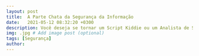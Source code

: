 ```yaml
---
layout: post
title:  A Parte Chata da Segurança da Informação
date:   2021-05-12 08:32:20 +0300
description: Você deseja se tornar um Script Kiddie ou um Analista de Segurança da Informação? # Add post description (optional)
img: .jpg # Add image post (optional)
tags: [Segurança]
author:
---
```

<p>
